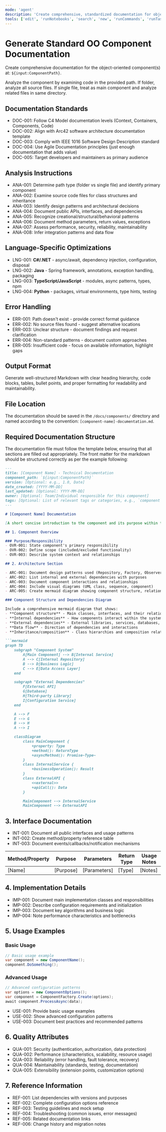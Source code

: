 ```yaml
---
mode: 'agent'
description: 'Create comprehensive, standardized documentation for object-oriented components following industry best practices and architectural documentation standards.'
tools: ['edit', 'runNotebooks', 'search', 'new', 'runCommands', 'runTasks', 'Microsoft Docs/*', 'Azure MCP/search', 'context7/*', 'runSubagent', 'usages', 'vscodeAPI', 'problems', 'changes', 'testFailure', 'openSimpleBrowser', 'fetch', 'githubRepo', 'extensions', 'todos', 'runTests']
---
```

# Generate Standard OO Component Documentation

Create comprehensive documentation for the object-oriented component(s) at: `${input:ComponentPath}`.

Analyze the component by examining code in the provided path. If folder, analyze all source files. If single file, treat as main component and analyze related files in same directory.

## Documentation Standards

- DOC-001: Follow C4 Model documentation levels (Context, Containers, Components, Code)
- DOC-002: Align with Arc42 software architecture documentation template
- DOC-003: Comply with IEEE 1016 Software Design Description standard
- DOC-004: Use Agile Documentation principles (just enough documentation that adds value)
- DOC-005: Target developers and maintainers as primary audience

## Analysis Instructions

- ANA-001: Determine path type (folder vs single file) and identify primary component
- ANA-002: Examine source code files for class structures and inheritance
- ANA-003: Identify design patterns and architectural decisions
- ANA-004: Document public APIs, interfaces, and dependencies
- ANA-005: Recognize creational/structural/behavioral patterns
- ANA-006: Document method parameters, return values, exceptions
- ANA-007: Assess performance, security, reliability, maintainability
- ANA-008: Infer integration patterns and data flow

## Language-Specific Optimizations

- LNG-001: **C#/.NET** - async/await, dependency injection, configuration, disposal
- LNG-002: **Java** - Spring framework, annotations, exception handling, packaging
- LNG-003: **TypeScript/JavaScript** - modules, async patterns, types, npm
- LNG-004: **Python** - packages, virtual environments, type hints, testing

## Error Handling

- ERR-001: Path doesn't exist - provide correct format guidance
- ERR-002: No source files found - suggest alternative locations
- ERR-003: Unclear structure - document findings and request clarification
- ERR-004: Non-standard patterns - document custom approaches
- ERR-005: Insufficient code - focus on available information, highlight gaps

## Output Format

Generate well-structured Markdown with clear heading hierarchy, code blocks, tables, bullet points, and proper formatting for readability and maintainability.

## File Location

The documentation should be saved in the `/docs/components/` directory and named according to the convention: `[component-name]-documentation.md`.

## Required Documentation Structure

The documentation file must follow the template below, ensuring that all sections are filled out appropriately. The front matter for the markdown should be structured correctly as per the example following:

```md
---
title: [Component Name] - Technical Documentation
component_path: `${input:ComponentPath}`
version: [Optional: e.g., 1.0, Date]
date_created: [YYYY-MM-DD]
last_updated: [Optional: YYYY-MM-DD]
owner: [Optional: Team/Individual responsible for this component]
tags: [Optional: List of relevant tags or categories, e.g., `component`,`service`,`tool`,`infrastructure`,`documentation`,`architecture` etc]
---

# [Component Name] Documentation

[A short concise introduction to the component and its purpose within the system.]

## 1. Component Overview

### Purpose/Responsibility
- OVR-001: State component's primary responsibility
- OVR-002: Define scope (included/excluded functionality)
- OVR-003: Describe system context and relationships

## 2. Architecture Section

- ARC-001: Document design patterns used (Repository, Factory, Observer, etc.)
- ARC-002: List internal and external dependencies with purposes
- ARC-003: Document component interactions and relationships
- ARC-004: Include visual diagrams (UML class, sequence, component)
- ARC-005: Create mermaid diagram showing component structure, relationships, and dependencies

### Component Structure and Dependencies Diagram

Include a comprehensive mermaid diagram that shows:
- **Component structure** - Main classes, interfaces, and their relationships
- **Internal dependencies** - How components interact within the system
- **External dependencies** - External libraries, services, databases, APIs
- **Data flow** - Direction of dependencies and interactions
- **Inheritance/composition** - Class hierarchies and composition relationships

```mermaid
graph TD
    subgraph "Component System"
        A[Main Component] --> B[Internal Service]
        A --> C[Internal Repository]
        B --> D[Business Logic]
        C --> E[Data Access Layer]
    end

    subgraph "External Dependencies"
        F[External API]
        G[Database]
        H[Third-party Library]
        I[Configuration Service]
    end

    A --> F
    E --> G
    B --> H
    A --> I

    classDiagram
        class MainComponent {
            +property: Type
            +method(): ReturnType
            +asyncMethod(): Promise~Type~
        }
        class InternalService {
            +businessOperation(): Result
        }
        class ExternalAPI {
            <<external>>
            +apiCall(): Data
        }

        MainComponent --> InternalService
        MainComponent --> ExternalAPI
```

## 3. Interface Documentation

- INT-001: Document all public interfaces and usage patterns
- INT-002: Create method/property reference table
- INT-003: Document events/callbacks/notification mechanisms

| Method/Property | Purpose | Parameters | Return Type | Usage Notes |
|-----------------|---------|------------|-------------|-------------|
| [Name] | [Purpose] | [Parameters] | [Type] | [Notes] |

## 4. Implementation Details

- IMP-001: Document main implementation classes and responsibilities
- IMP-002: Describe configuration requirements and initialization
- IMP-003: Document key algorithms and business logic
- IMP-004: Note performance characteristics and bottlenecks

## 5. Usage Examples

### Basic Usage

```csharp
// Basic usage example
var component = new ComponentName();
component.DoSomething();
```

### Advanced Usage

```csharp
// Advanced configuration patterns
var options = new ComponentOptions();
var component = ComponentFactory.Create(options);
await component.ProcessAsync(data);
```

- USE-001: Provide basic usage examples
- USE-002: Show advanced configuration patterns
- USE-003: Document best practices and recommended patterns

## 6. Quality Attributes

- QUA-001: Security (authentication, authorization, data protection)
- QUA-002: Performance (characteristics, scalability, resource usage)
- QUA-003: Reliability (error handling, fault tolerance, recovery)
- QUA-004: Maintainability (standards, testing, documentation)
- QUA-005: Extensibility (extension points, customization options)

## 7. Reference Information

- REF-001: List dependencies with versions and purposes
- REF-002: Complete configuration options reference
- REF-003: Testing guidelines and mock setup
- REF-004: Troubleshooting (common issues, error messages)
- REF-005: Related documentation links
- REF-006: Change history and migration notes

```
